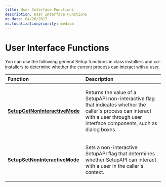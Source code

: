 ```yaml
---
title: User Interface Functions
description: User Interface Functions
ms.date: 04/20/2017
ms.localizationpriority: medium
---
```


# User Interface Functions


You can use the following general Setup functions in class installers and co-installers to determine whether the current process can interact with a user.

<table>
<colgroup>
<col width="50%" />
<col width="50%" />
</colgroup>
<thead>
<tr class="header">
<th align="left">Function</th>
<th align="left">Description</th>
</tr>
</thead>
<tbody>
<tr class="odd">
<td align="left"><p><a href="/windows/win32/api/setupapi/nf-setupapi-setupgetnoninteractivemode" data-raw-source="[&lt;strong&gt;SetupGetNonInteractiveMode&lt;/strong&gt;](/windows/win32/api/setupapi/nf-setupapi-setupgetnoninteractivemode)"><strong>SetupGetNonInteractiveMode</strong></a></p></td>
<td align="left"><p>Returns the value of a SetupAPI non-interactive flag that indicates whether the caller's process can interact with a user through user interface components, such as dialog boxes.</p></td>
</tr>
<tr class="even">
<td align="left"><p><a href="/windows/win32/api/setupapi/nf-setupapi-setupsetnoninteractivemode" data-raw-source="[&lt;strong&gt;SetupSetNonInteractiveMode&lt;/strong&gt;](/windows/win32/api/setupapi/nf-setupapi-setupsetnoninteractivemode)"><strong>SetupSetNonInteractiveMode</strong></a></p></td>
<td align="left"><p>Sets a non-interactive SetupAPI flag that determines whether SetupAPI can interact with a user in the caller's context.</p></td>
</tr>
</tbody>
</table>

 

